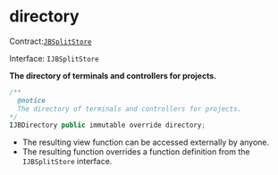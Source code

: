 # directory

Contract:[`JBSplitStore`](../)​‌

Interface: `IJBSplitStore`

**The directory of terminals and controllers for projects.**

```javascript
/** 
  @notice 
  The directory of terminals and controllers for projects.
*/ 
IJBDirectory public immutable override directory;
```

* The resulting view function can be accessed externally by anyone. 
* The resulting function overrides a function definition from the `IJBSplitStore` interface.

